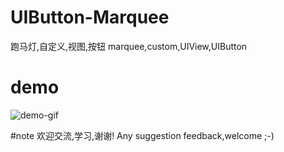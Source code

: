 # UIButton-Marquee

跑马灯,自定义,视图,按钮
marquee,custom,UIView,UIButton

# demo
![demo-gif](http://7xpsbf.com1.z0.glb.clouddn.com/marquee-demo.gif)

#note
欢迎交流,学习,谢谢!
Any suggestion feedback,welcome ;-)